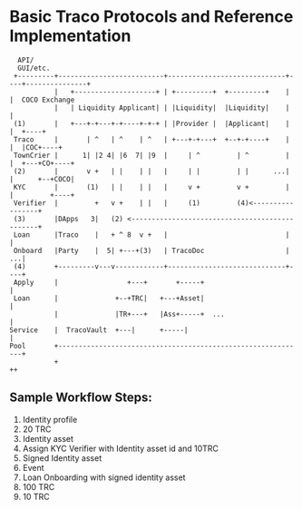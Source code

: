 # Basic Traco Protocols and Reference Implementation

```
  API/
  GUI/etc.
 +---------+--------------------------+-----------------------------+----+---------------+
           |   +--------------------+ | +---------+  +---------+    |    |  COCO Exchange
           |   | Liquidity Applicant| | |Liquidity|  |Liquidity|    |    |
 (1)       |   +---+-+---+-+----+-+-+ | |Provider |  |Applicant|    |    |  +----+
 Traco     |       | ^   | ^    | ^   | +---+-+---+  +--+-+----+    |    |  |COC+----+
 TownCrier |      1| |2 4| |6  7| |9  |     | ^         | ^         |    |  +---+CO+----+
 (2)       |       v +   | |    | |   |     | |         | |      ...|    |      +--+COCO|
 KYC       |       (1)   | |    | |   |     v +         v +         |    |         +----+
 Verifier  |         +   v +    | |   |     (1)         (4)<-----------------+
 (3)       |DApps   3|   (2) <-----------------------------------------------+
 Loan      |Traco    |   + ^ 8  v +   |                             |    |
 Onboard   |Party    |  5| +---+(3)   | TracoDoc                    | ...|
 (4)       +---------v---v------------+-----------------------------+----+
 Apply     |                 +---+       +-----+                         |
 Loan      |              +--+TRC|   +---+Asset|                         |
           |              |TR+---+   |Ass+-----+  ...                    |
Service    |  TracoVault  +---|      +-----|                             |
Pool       +-------------------------------------------------------------+
           +                                                             ++
```
## Sample Workflow Steps:
1. Identity profile
2. 20 TRC
3. Identity asset
4. Assign KYC Verifier with Identity asset id and 10TRC
5. Signed Identity asset
6. Event
7. Loan Onboarding with signed identity asset
8. 100 TRC
9. 10 TRC

